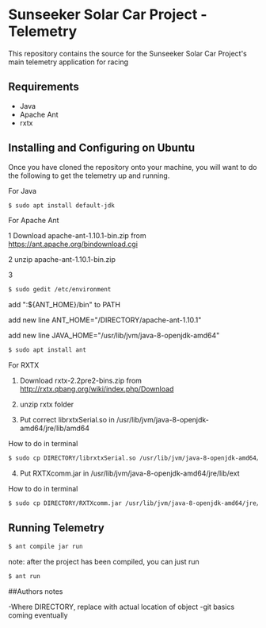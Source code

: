 # Sunseeker Solar Car Project - Telemetry

This repository contains the source for the Sunseeker Solar Car Project's main telemetry application for racing

## Requirements

- Java
- Apache Ant
- rxtx

## Installing and Configuring on Ubuntu

Once you have cloned the repository onto your machine, you will want to do the following to get the telemetry up and running.


For Java

```sh
$ sudo apt install default-jdk
```


For Apache Ant

1 Download apache-ant-1.10.1-bin.zip from https://ant.apache.org/bindownload.cgi

2 unzip apache-ant-1.10.1-bin.zip

3
```sh
$ sudo gedit /etc/environment
```
add ":${ANT_HOME}/bin" to PATH

add new line ANT_HOME="/DIRECTORY/apache-ant-1.10.1"

add new line JAVA_HOME="/usr/lib/jvm/java-8-openjdk-amd64"

```sh
$ sudo apt install ant
```


For RXTX

1. Download 	rxtx-2.2pre2-bins.zip from http://rxtx.qbang.org/wiki/index.php/Download

2. unzip rxtx folder

3. Put correct librxtxSerial.so in /usr/lib/jvm/java-8-openjdk-amd64/jre/lib/amd64

How to do in terminal
```sh
$ sudo cp DIRECTORY/librxtxSerial.so /usr/lib/jvm/java-8-openjdk-amd64/jre/lib/amd64
```

4. Put RXTXcomm.jar in /usr/lib/jvm/java-8-openjdk-amd64/jre/lib/ext

How to do in terminal
```sh
$ sudo cp DIRECTORY/RXTXcomm.jar /usr/lib/jvm/java-8-openjdk-amd64/jre/lib/ext
```


## Running Telemetry

```sh
$ ant compile jar run
```

note: after the project has been compiled, you can just run
```sh
$ ant run
```


##Authors notes

-Where DIRECTORY, replace with actual location of object
-git basics coming eventually

